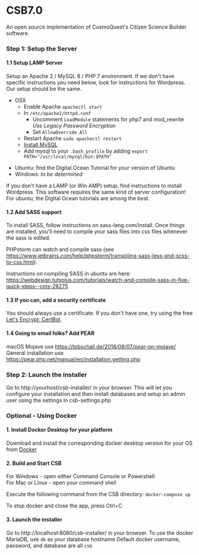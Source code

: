 # CSB7.0
An open source implementation of CosmoQuest's Citizen Science Builder software. 

### Step 1: Setup the Server

#### 1.1 Setup LAMP Server

Setup an Apache 2 / MySQL 8 / PHP 7 environment. If we don't have specific instructions you need below, look for 
instructions for Wordpress. Our setup should be the same.

* OSX 
    * Enable Apache `apachectl start`
    * In `/etc/apache2/httpd.conf`
        * Uncomment `LoadModule` statements for php7 and mod_rewrite _Use Legacy Password Encryption_
        * Set `AllowOverride All`
    * Restart Apache `sudo apachectl restart`
    * [Install MySQL](https://dev.mysql.com/downloads/mysql) 
    * Add mysql to your `.bash_profile` by adding `export PATH="/usr/local/mysql/bin:$PATH"`
- Ubuntu: find the Digital Ocean Tutorial for your version of Ubuntu
- Windows: _to be determined_

If you don't have a LAMP (or Win AMP) setup, find instructions to install 
Wordpress. This software requires the same kind of server configuration! 
For ubuntu, the Digital Ocean tutorials are among the best.


#### 1.2 Add SASS support 
To install SASS, follow instructions on sass-lang.com/install. Once things
are installed, you'll need to compile your sass files into css files whenever
the sass is edited. 

PHPstorm can watch and compile sass (see https://www.jetbrains.com/help/phpstorm/transpiling-sass-less-and-scss-to-css.html).

Instructions on compiling SASS in ubuntu are here: https://webdesign.tutsplus.com/tutorials/watch-and-compile-sass-in-five-quick-steps--cms-28275

#### 1.3 If you can, add a security certificate
You should always use a certificate. If you don't have one, try using the free 
[Let's Encrypt: CertBot](https://letsencrypt.org/getting-started/).

#### 1.4 Going to email folks? Add PEAR
macOS Mojave use https://tobschall.de/2018/08/07/pear-on-mojave/
General installation use https://pear.php.net/manual/en/installation.getting.php

### Step 2: Launch the installer
Go to http://yourhost/csb-installer/ in your browser. 
  This will let you configure your installation and then install databases and setup an admin user using the settings in csb-settings.php

### Optional - Using Docker

#### 1. Install Docker Desktop for your platform
Download and install the corresponding docker desktop version for your OS from [Docker](https://hub.docker.com/search?q=&type=edition&offering=community)

#### 2. Build and Start CSB
For Windows - open either Command Console or Powershell\
For Mac or Linux - open your command shell

Execute the following command from the CSB directory:
```docker-compose up```

To stop docker and close the app, press Ctrl+C

#### 3. Launch the installer
Go to http://localhost:8080/csb-installer/ in your browser. 
  To use the docker MariaDB, use ```db``` as your database hostname
  Default docker username, password, and database are all ```csb```